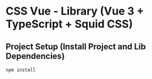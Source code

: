 # CSS Vue - Library (Vue 3 + TypeScript + Squid CSS)

## Project Setup (Install Project and Lib Dependencies)

```sh
npm install
```
